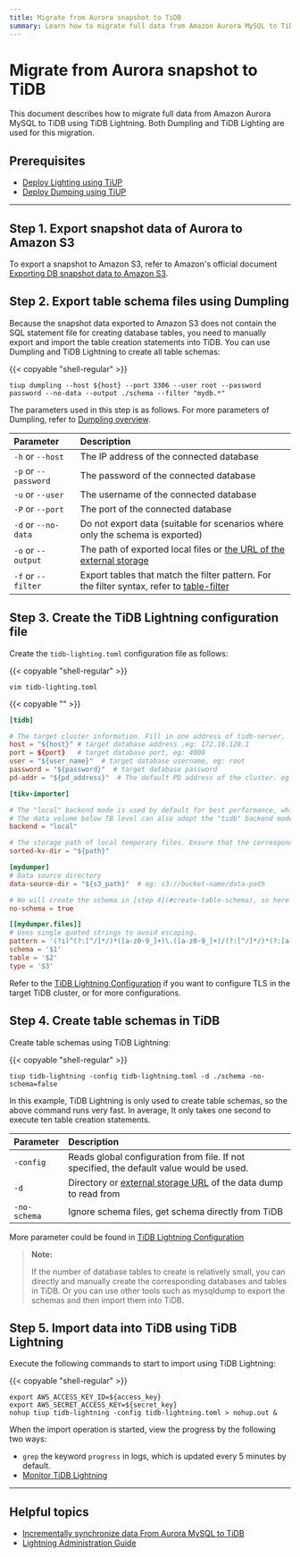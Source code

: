 ```yaml
---
title: Migrate from Aurora snapshot to TiDB
summary: Learn how to migrate full data from Amazon Aurora MySQL to TiDB using TiDB Lightning.
---
```


# Migrate from Aurora snapshot to TiDB

This document describes how to migrate full data from Amazon Aurora MySQL to TiDB using TiDB Lightning. Both Dumpling and TiDB Lighting are used for this migration.

## Prerequisites

- [Deploy Lighting using TiUP](/quick-install-tools.md)
- [Deploy Dumping using TiUP](/quick-install-tools.md)

***

## Step 1. Export snapshot data of Aurora to Amazon S3

To export a snapshot to Amazon S3, refer to Amazon's official document [Exporting DB snapshot data to Amazon S3](https://docs.aws.amazon.com/AmazonRDS/latest/AuroraUserGuide/USER_ExportSnapshot.html).

## Step 2. Export table schema files using Dumpling 

Because the snapshot data exported to Amazon S3 does not contain the SQL statement file for creating database tables, you need to manually export and import the table creation statements into TiDB. You can use Dumpling and TiDB Lightning to create all table schemas:

{{< copyable "shell-regular" >}}

```shell
tiup dumpling --host ${host} --port 3306 --user root --password password --no-data --output ./schema --filter "mydb.*"
```

The parameters used in this step is as follows. For more parameters of Dumpling, refer to [Dumpling overview](/dumpling-overview.md).

| Parameter | Description |
| :--------| :------------|
| `-h` or `--host`             | The IP address of the connected database |
| `-p` or `--password`         | The password of the connected database |
| `-u` or `--user`             | The username of the connected database |
| `-P` or `--port`             | The port of the connected database |
| `-d` or `--no-data`          | Do not export data (suitable for scenarios where only the schema is exported) |
| `-o` or `--output`           | The path of exported local files or [the URL of the external storage](/br/backup-and-restore-storages.md) |
| `-f` or `--filter`           | Export tables that match the filter pattern. For the filter syntax, refer to [table-filter](/table-filter.md) |

## Step 3. Create the TiDB Lightning configuration file 

Create the `tidb-lighting.toml` configuration file as follows:

{{< copyable "shell-regular" >}}

```shell
vim tidb-lighting.toml
```

{{< copyable "" >}}

```toml
[tidb]

# The target cluster information. Fill in one address of tidb-server.
host = "${host}" # target database address ,eg: 172.16.128.1
port = ${port}   # target database port, eg: 4000
user = "${user_name}"  # target database username, eg: root
password = "${password}"  # target database password
pd-addr = "${pd_address}"  # The default PD address of the cluster. eg: 127.0.0.1:2379

[tikv-importer]

# The "local" backend mode is used by default for best performance, which is suitable for large data volumes above TB level, but downstream TiDB cannot provide services during the import period.
# The data volume below TB level can also adopt the "tidb" backend mode, and downstream TiDB can provide services normally. For more information about the backend mode, please refer to: https://docs.pingcap.com/tidb/stable/tidb-lightning-backends
backend = "local"

# The storage path of local temporary files. Ensure that the corresponding directory does not exist or is empty and that the disk capacity is large enough for storage.
sorted-kv-dir = "${path}"

[mydumper]
# Data source directory
data-source-dir = "${s3_path}"  # eg: s3://bucket-name/data-path

# We will create the schema in [step 4](#create-table-schema), so here we set no-schema to true
no-schema = true

[[mydumper.files]]
# Uses single quoted strings to avoid escaping.
pattern = '(?i)^(?:[^/]*/)*([a-z0-9_]+)\.([a-z0-9_]+)/(?:[^/]*/)*(?:[a-z0-9\-_.]+\.(parquet))$'
schema = '$1'
table = '$2'
type = '$3'
```

Refer to the [TiDB Lightning Configuration](/tidb-lightning/tidb-lightning-configuration.md) if you want to configure TLS in the target TiDB cluster, or for more configurations.

## Step 4. Create table schemas in TiDB

Create table schemas using TiDB Lightning:

{{< copyable "shell-regular" >}}

```shell
tiup tidb-lightning -config tidb-lightning.toml -d ./schema -no-schema=false
```

In this example, TiDB Lightning is only used to create table schemas, so the above command runs very fast. In average, It only takes one second to execute ten table creation statements.

| Parameter | Description |
| :--------| :------------|
| `-config`                     | Reads global configuration from file. If not specified, the default value would be used. |
| `-d`                          | Directory or [external storage URL](https://docs.pingcap.com/tidb/stable/backup-and-restore-storages) of the data dump to read from |
| `-no-schema`                  | Ignore schema files, get schema directly from TiDB |

More parameter could be found in [TiDB Lightning Configuration](https://docs.pingcap.com/tidb/stable/tidb-lightning-configuration) 

> **Note:**
>
> If the number of database tables to create is relatively small, you can directly and manually create the corresponding databases and tables in TiDB. Or you can use other tools such as mysqldump to export the schemas and then import them into TiDB.

## Step 5. Import data into TiDB using TiDB Lightning

Execute the following commands to start to import using TiDB Lightning:

{{< copyable "shell-regular" >}}

```shell
export AWS_ACCESS_KEY_ID=${access_key}
export AWS_SECRET_ACCESS_KEY=${secret_key}
nohup tiup tidb-lightning -config tidb-lightning.toml > nohup.out &
```

When the import operation is started, view the progress by the following two ways:

- `grep` the keyword `progress` in logs, which is updated every 5 minutes by default.
- [Monitor TiDB Lightning](/tidb-lightning/monitor-tidb-lightning.md)

***

## Helpful topics

- [Incrementally synchronize data From Aurora MySQL to TiDB](/data-migration/aurora/increment-aurora.md)
- [Lightning Administration Guide](/tidb-lightning/tidb-lightning-overview.md)
